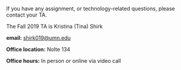 If you have any assignment, or technology-related questions, please contact your TA. 

The Fall 2019 TA is Kristina (Tina) Shirk

**email:** shirk019@umn.edu

**Office location:** Nolte 134

**Office hours:** In person or online via video call 

